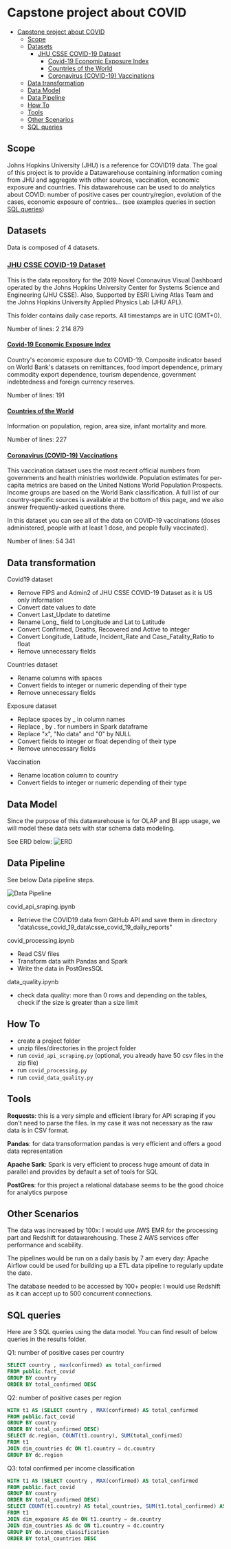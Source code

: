 # Capstone project about COVID

- [Capstone project about COVID](#capstone-project-about-covid)
  - [Scope](#scope)
  - [Datasets](#datasets)
    - [JHU CSSE COVID-19 Dataset](#jhu-csse-covid-19-dataset)
      - [Covid-19 Economic Exposure Index](#covid-19-economic-exposure-index)
      - [Countries of the World](#countries-of-the-world)
      - [Coronavirus (COVID-19) Vaccinations](#coronavirus-covid-19-vaccinations)
  - [Data transformation](#data-transformation)
  - [Data Model](#data-model)
  - [Data Pipeline](#data-pipeline)
  - [How To](#how-to)
  - [Tools](#tools)
  - [Other Scenarios](#other-scenarios)
  - [SQL queries](#sql-queries)

## Scope

Johns Hopkins University (JHU) is a reference for COVID19 data.
The goal of this project is to provide a Datawarehouse containing information coming from JHU and aggregate with other sources, vaccination, economic exposure and countries.
This datawarehouse can be used to do analytics about COVID: number of positive cases per country/region, evolution of the cases, economic exposure of contries... (see examples queries in section [SQL queries](#sql-queries))

## Datasets

Data is composed of 4 datasets.

### [JHU CSSE COVID-19 Dataset](https://github.com/CSSEGISandData/COVID-19/tree/master/csse_covid_19_data)

This is the data repository for the 2019 Novel Coronavirus Visual Dashboard operated by the Johns Hopkins University Center for Systems Science and Engineering (JHU CSSE). Also, Supported by ESRI Living Atlas Team and the Johns Hopkins University Applied Physics Lab (JHU APL).

This folder contains daily case reports. All timestamps are in UTC (GMT+0).

Number of lines: 2 214 879

#### [Covid-19 Economic Exposure Index](https://data.humdata.org/dataset/covid-19-economic-exposure-index)

Country's economic exposure due to COVID-19. Composite indicator based on World Bank's datasets on remittances, food import dependence, primary commodity export dependence, tourism dependence, government indebtedness and foreign currency reserves.

Number of lines: 191

#### [Countries of the World](https://www.kaggle.com/fernandol/countries-of-the-world)

Information on population, region, area size, infant mortality and more.

Number of lines: 227

#### [Coronavirus (COVID-19) Vaccinations](https://ourworldindata.org/covid-vaccinations)

This vaccination dataset uses the most recent official numbers from governments and health ministries worldwide. Population estimates for per-capita metrics are based on the United Nations World Population Prospects. Income groups are based on the World Bank classification. A full list of our country-specific sources is available at the bottom of this page, and we also answer frequently-asked questions there.

In this dataset you can see all of the data on COVID-19 vaccinations (doses administered, people with at least 1 dose, and people fully vaccinated).

Number of lines: 54 341

## Data transformation

Covid19 dataset

- Remove FIPS and Admin2 of JHU CSSE COVID-19 Dataset as it is US only information
- Convert date values to date
- Convert Last_Update to datetime
- Rename Long_ field to Longitude and Lat to Latitude
- Convert Confirmed, Deaths, Recovered and Active to integer
- Convert Longitude, Latitude, Incident_Rate and Case_Fatality_Ratio to float
- Remove unnecessary fields

Countries dataset

- Rename columns with spaces
- Convert fields to integer or numeric depending of their type
- Remove unnecessary fields

Exposure dataset

- Replace spaces by _ in column names
- Replace , by . for numbers in Spark dataframe
- Replace "x", "No data" and "0" by NULL
- Convert fields to integer or float depending of their type
- Remove unnecessary fields

Vaccination

- Rename location column to country
- Convert fields to integer or numeric depending of their type

## Data Model

Since the purpose of this datawarehouse is for OLAP and BI app usage, we will model these data sets with star schema data modeling.

See ERD below:
![ERD](images/erd.png)

## Data Pipeline

See below Data pipeline steps.

![Data Pipeline](images/data-pipeline.png)

covid_api_sraping.ipynb

- Retrieve the COVID19 data from GitHub API and save them in directory "data\csse_covid_19_data\csse_covid_19_daily_reports\"

covid_processing.ipynb

- Read CSV files
- Transform data with Pandas and Spark
- Write the data in PostGresSQL

data_quality.ipynb

- check data quality: more than 0 rows and depending on the tables, check if the size is greater than a size limit

## How To

- create a project folder
- unzip files/directories in the project folder
- run `covid_api_scraping.py` (optional, you already have 50 csv files in the zip file)
- run `covid_processing.py`
- run `covid_data_quality.py`

## Tools

**Requests**: this is a very simple and efficient library for API scraping if you don't need to parse the files. In my case it was not necessary as the raw data is in CSV format.

**Pandas**: for data transoformation pandas is very efficient and offers a good data representation

**Apache Sark**: Spark is very efficient to process huge amount of data in parallel and provides by default a set of tools for SQL

**PostGres**: for this project a relational database seems to be the good choice for analytics purpose

## Other Scenarios

The data was increased by 100x: I would use AWS EMR for the processing part and Redshift for datawarehousing.
These 2 AWS services offer performance and scability.

The pipelines would be run on a daily basis by 7 am every day: Apache Airflow could be used for building up a ETL data pipeline to regularly update the date.

The database needed to be accessed by 100+ people: I would use Redshift as it can accept up to 500 concurrent connections.

## SQL queries

Here are 3 SQL queries using the data model.
You can find result of below queries in the results folder.

Q1: number of positive cases per country

``` sql
SELECT country , max(confirmed) as total_confirmed
FROM public.fact_covid
GROUP BY country
ORDER BY total_confirmed DESC 
```

Q2: number of positive cases per region

``` sql
WITH t1 AS (SELECT country , MAX(confirmed) AS total_confirmed
FROM public.fact_covid
GROUP BY country
ORDER BY total_confirmed DESC)
SELECT dc.region, COUNT(t1.country), SUM(total_confirmed) 
FROM t1
JOIN dim_countries dc ON t1.country = dc.country
GROUP BY dc.region
```

Q3: total confirmed per income classification

``` sql
WITH t1 AS (SELECT country , MAX(confirmed) AS total_confirmed
FROM public.fact_covid
GROUP BY country
ORDER BY total_confirmed DESC)
SELECT COUNT(t1.country) AS total_countries, SUM(t1.total_confirmed) AS total_confirmed, de.income_classification
FROM t1
JOIN dim_exposure AS de ON t1.country = de.country
JOIN dim_countries AS dc ON t1.country = dc.country
GROUP BY de.income_classification
ORDER BY total_countries DESC
```
